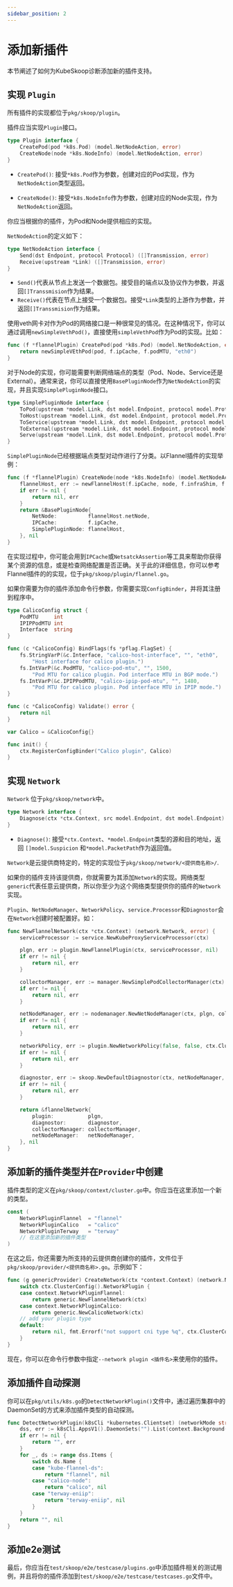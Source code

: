 ```yaml
---
sidebar_position: 2
---
```


# 添加新插件

本节阐述了如何为KubeSkoop诊断添加新的插件支持。

## 实现 `Plugin`

所有插件的实现都位于`pkg/skoop/plugin`。

插件应当实现`Plugin`接口。

```go
type Plugin interface {
    CreatePod(pod *k8s.Pod) (model.NetNodeAction, error)
    CreateNode(node *k8s.NodeInfo) (model.NetNodeAction, error)
}
```

- `CreatePod()`: 接受`*k8s.Pod`作为参数，创建对应的Pod实现，作为`NetNodeAction`类型返回。

- `CreateNode()`: 接受`*k8s.NodeInfo`作为参数，创建对应的Node实现，作为`NetNodeAction`返回。

你应当根据你的插件，为Pod和Node提供相应的实现。

`NetNodeAction`的定义如下：

```go
type NetNodeAction interface {
    Send(dst Endpoint, protocol Protocol) ([]Transmission, error)
    Receive(upstream *Link) ([]Transmission, error)
}
```

- `Send()`代表从节点上发送一个数据包。接受目的端点以及协议作为参数，并返回`[]Transsmision`作为结果。
- `Receive()`代表在节点上接受一个数据包。接受`*Link`类型的上游作为参数，并返回`[]Transsmision`作为结果。

使用veth网卡对作为Pod的网络接口是一种很常见的情况。在这种情况下，你可以通过调用`newSimpleVethPod()`，直接使用`simpleVethPod`作为Pod的实现。比如：

```go
func (f *flannelPlugin) CreatePod(pod *k8s.Pod) (model.NetNodeAction, error) {
    return newSimpleVEthPod(pod, f.ipCache, f.podMTU, "eth0")
}
```

对于Node的实现，你可能需要判断网络端点的类型（Pod、Node、Service还是External）。通常来说，你可以直接使用`BasePluginNode`作为`NetNodeAction`的实现，并且实现`SimplePluginNode`接口。

```go
type SimplePluginNode interface {
    ToPod(upstream *model.Link, dst model.Endpoint, protocol model.Protocol, pod *v1.Pod) ([]model.Transmission, error)
    ToHost(upstream *model.Link, dst model.Endpoint, protocol model.Protocol, node *v1.Node) ([]model.Transmission, error)
    ToService(upstream *model.Link, dst model.Endpoint, protocol model.Protocol, service *v1.Service) ([]model.Transmission, error)
    ToExternal(upstream *model.Link, dst model.Endpoint, protocol model.Protocol) ([]model.Transmission, error)
    Serve(upstream *model.Link, dst model.Endpoint, protocol model.Protocol) ([]model.Transmission, error)
}
```

`SimplePluginNode`已经根据端点类型对动作进行了分类。以Flannel插件的实现举例：

```go
func (f *flannelPlugin) CreateNode(node *k8s.NodeInfo) (model.NetNodeAction, error) {
    flannelHost, err := newFlannelHost(f.ipCache, node, f.infraShim, f.serviceProcessor, f.hostOptions)
    if err != nil {
        return nil, err
    }
    return &BasePluginNode{
        NetNode:          flannelHost.netNode,
        IPCache:          f.ipCache,
        SimplePluginNode: flannelHost,
    }, nil
}
```

在实现过程中，你可能会用到`IPCache`或`NetsatckAssertion`等工具来帮助你获得某个资源的信息，或是检查网络配置是否正确。关于此的详细信息，你可以参考Flannel插件的的实现，位于`pkg/skoop/plugin/flannel.go`。

如果你需要为你的插件添加命令行参数，你需要实现`ConfigBinder`，并将其注册到程序中。

```go
type CalicoConfig struct {
    PodMTU     int
    IPIPPodMTU int
    Interface  string
}

func (c *CalicoConfig) BindFlags(fs *pflag.FlagSet) {
    fs.StringVarP(&c.Interface, "calico-host-interface", "", "eth0",
        "Host interface for calico plugin.")
    fs.IntVarP(&c.PodMTU, "calico-pod-mtu", "", 1500,
        "Pod MTU for calico plugin. Pod interface MTU in BGP mode.")
    fs.IntVarP(&c.IPIPPodMTU, "calico-ipip-pod-mtu", "", 1480,
        "Pod MTU for calico plugin. Pod interface MTU in IPIP mode.")
}

func (c *CalicoConfig) Validate() error {
    return nil
}

var Calico = &CalicoConfig{}

func init() {
    ctx.RegisterConfigBinder("Calico plugin", Calico)
}
```

## 实现 `Network`

`Network` 位于`pkg/skoop/network`中。

```go
type Network interface {
    Diagnose(ctx *ctx.Context, src model.Endpoint, dst model.Endpoint) ([]model.Suspicion, *model.PacketPath, error)
}
```

- `Diagnose()`: 接受`*ctx.Context`、`*model.Endpoint`类型的源和目的地址，返回 `[]model.Suspicion` 和`*model.PacketPath`作为返回值。

`Network`是云提供商特定的，特定的实现位于`pkg/skoop/network/<提供商名称>/`.

如果你的插件支持该提供商，你就需要为其添加`Network`的实现。网络类型`generic`代表任意云提供商，所以你至少为这个网络类型提供你的插件的`Network`实现。

`Plugin`、`NetNodeManager`、`NetworkPolicy`、`service.Processor`和`Diagnostor`会在`Network`创建时被配置好。如：

```go
func NewFlannelNetwork(ctx *ctx.Context) (network.Network, error) {
    serviceProcessor := service.NewKubeProxyServiceProcessor(ctx)

    plgn, err := plugin.NewFlannelPlugin(ctx, serviceProcessor, nil)
    if err != nil {
        return nil, err
    }

    collectorManager, err := manager.NewSimplePodCollectorManager(ctx)
    if err != nil {
        return nil, err
    }

    netNodeManager, err := nodemanager.NewNetNodeManager(ctx, plgn, collectorManager)
    if err != nil {
        return nil, err
    }

    networkPolicy, err := plugin.NewNetworkPolicy(false, false, ctx.ClusterConfig().IPCache, ctx.KubernetesClient(), serviceProcessor)
    if err != nil {
        return nil, err
    }

    diagnostor, err := skoop.NewDefaultDiagnostor(ctx, netNodeManager, networkPolicy)
    if err != nil {
        return nil, err
    }

    return &flannelNetwork{
        plugin:           plgn,
        diagnostor:       diagnostor,
        collectorManager: collectorManager,
        netNodeManager:   netNodeManager,
    }, nil
}
```

## 添加新的插件类型并在`Provider`中创建

插件类型的定义在`pkg/skoop/context/cluster.go`中。你应当在这里添加一个新的类型。

```go
const (
    NetworkPluginFlannel  = "flannel"
    NetworkPluginCalico   = "calico"
    NetworkPluginTerway   = "terway"
    // 在这里添加新的插件类型
)
```

在这之后，你还需要为所支持的云提供商创建你的插件，文件位于`pkg/skoop/provider/<提供商名称>.go`。示例如下：

```go
func (g genericProvider) CreateNetwork(ctx *context.Context) (network.Network, error) {
    switch ctx.ClusterConfig().NetworkPlugin {
    case context.NetworkPluginFlannel:
        return generic.NewFlannelNetwork(ctx)
    case context.NetworkPluginCalico:
        return generic.NewCalicoNetwork(ctx)
    // add your plugin type
    default:
        return nil, fmt.Errorf("not support cni type %q", ctx.ClusterConfig().NetworkPlugin)
    }
}
```

现在，你可以在命令行参数中指定`--network plugin <插件名>`来使用你的插件。

## 添加插件自动探测

你可以在`pkg/utils/k8s.go`的`DetectNetworkPlugin()`文件中，通过遍历集群中的DaemonSet的方式来添加插件类型的自动探测。

```go
func DetectNetworkPlugin(k8sCli *kubernetes.Clientset) (networkMode string, err error) {
    dss, err := k8sCli.AppsV1().DaemonSets("").List(context.Background(), metav1.ListOptions{})
    if err != nil {
        return "", err
    }
    for _, ds := range dss.Items {
        switch ds.Name {
        case "kube-flannel-ds":
            return "flannel", nil
        case "calico-node":
            return "calico", nil
        case "terway-eniip":
            return "terway-eniip", nil
        }
    }
    return "", nil
}
```

## 添加e2e测试

最后，你应当在`test/skoop/e2e/testcase/plugins.go`中添加插件相关的测试用例，并且将你的插件添加到`test/skoop/e2e/testcase/testcases.go`文件中。
